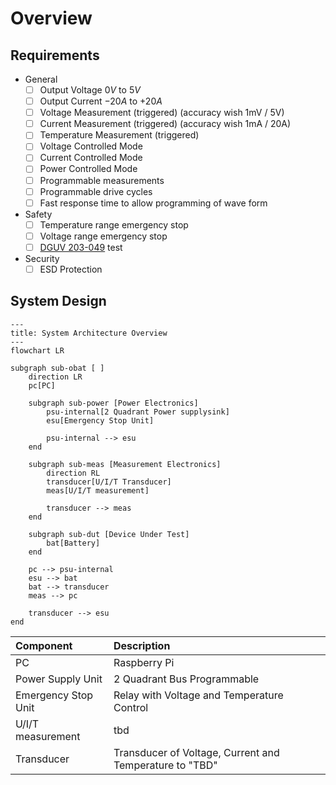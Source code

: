 # Overview

## Requirements

- General
    - [ ] Output Voltage $0V$ to $5V$
    - [ ] Output Current $-20A$ to $+20A$
    - [ ] Voltage Measurement (triggered) (accuracy wish 1mV / 5V)
    - [ ] Current Measurement (triggered) (accuracy wish 1mA / 20A)
    - [ ] Temperature Measurement (triggered)
    - [ ] Voltage Controlled Mode
    - [ ] Current Controlled Mode
    - [ ] Power Controlled Mode
    - [ ] Programmable measurements
    - [ ] Programmable drive cycles
    - [ ] Fast response time to allow programming of wave form
- Safety
    - [ ] Temperature range emergency stop
    - [ ] Voltage range emergency stop
    - [ ] [DGUV 203-049][dguv] test
- Security
    - [ ] ESD Protection

[dguv]: (https://publikationen.dguv.de/widgets/pdf/download/article/829)

## System Design

```mermaid
---
title: System Architecture Overview
---
flowchart LR

subgraph sub-obat [ ]
    direction LR
    pc[PC]

    subgraph sub-power [Power Electronics]
        psu-internal[2 Quadrant Power supplysink]
        esu[Emergency Stop Unit]

        psu-internal --> esu
    end

    subgraph sub-meas [Measurement Electronics]
        direction RL
        transducer[U/I/T Transducer]
        meas[U/I/T measurement]

        transducer --> meas
    end

    subgraph sub-dut [Device Under Test]
        bat[Battery]
    end

    pc --> psu-internal
    esu --> bat
    bat --> transducer
    meas --> pc

    transducer --> esu
end
```

| Component           | Description                                             |
|:--------------------|:--------------------------------------------------------|
| PC                  | Raspberry Pi                                            |
| Power Supply Unit   | 2 Quadrant Bus Programmable                             |
| Emergency Stop Unit | Relay with Voltage and Temperature Control              |
| U/I/T measurement   | tbd                                                     |
| Transducer          | Transducer of Voltage, Current and Temperature to "TBD" |
